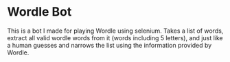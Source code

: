 # Wordle Bot
This is a bot I made for playing Wordle using selenium.
Takes a list of words, extract all valid wordle words from it (words including 5 letters), and just like a human guesses and narrows the list
using the information provided by Wordle.
